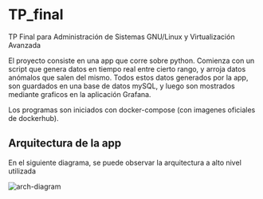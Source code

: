 # TP_final
TP Final para Administración de Sistemas GNU/Linux y Virtualización Avanzada

El proyecto consiste en una app que corre sobre python. Comienza con un script que genera datos en tiempo real entre cierto rango, y arroja datos anómalos que salen del mismo.
Todos estos datos generados por la app, son guardados en una base de datos mySQL, y luego son mostrados mediante graficos en la aplicación Grafana.

Los programas son iniciados con docker-compose (con imagenes oficiales de dockerhub).

## Arquitectura de la app

En el siguiente diagrama, se puede observar la arquitectura a alto nivel utilizada

![arch-diagram](resources/images/arquitectura.png)
